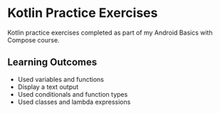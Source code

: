# Kotlin Practice Exercises
 
Kotlin practice exercises completed as part of my Android Basics with Compose course.

## Learning Outcomes

* Used variables and functions
* Display a text output
* Used conditionals and function types
* Used classes and lambda expressions
